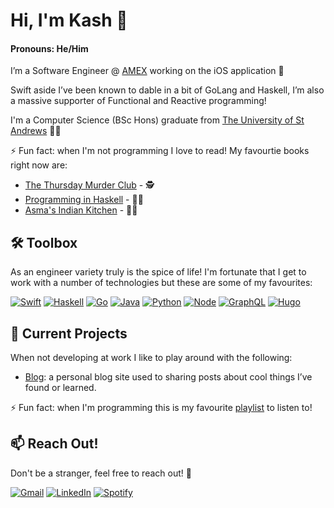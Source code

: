 <!--
**avbangar/avbangar** is a ✨ _special_ ✨ repository because its `README.md` (this file) appears on your GitHub profile.

Here are some ideas to get you started:

- 🔭 I’m currently working on ...
- 🌱 I’m currently learning ...
- 👯 I’m looking to collaborate on ...
- 🤔 I’m looking for help with ...
- 💬 Ask me about ...
- 📫 How to reach me: ...
- 😄 Pronouns: ...
- ⚡ Fun fact: ...
-->

# Hi, I'm Kash 👋 
#### Pronouns: He/Him

I’m a Software Engineer @ [AMEX](https://www.americanexpress.com/en-gb/) working on the iOS application 🍏

Swift aside I’ve been known to dable in a bit of GoLang and Haskell, I’m also a massive supporter of Functional and Reactive programming!

I'm a Computer Science (BSc Hons) graduate from [The University of St Andrews](https://www.st-andrews.ac.uk) 👨‍🎓

⚡️ Fun fact: when I'm not programming I love to read! My favourtie books right now are:
- [The Thursday Murder Club](https://www.amazon.co.uk/Thursday-Murder-Club-Richard-Osman-ebook/dp/B07S5D5TH7/ref=sr_1_2?crid=MGXGEZQHJ849&dchild=1&keywords=thursday+murder+club&qid=1633426785&qsid=260-7721730-8848709&sprefix=thur%2Caps%2C167&sr=8-2&sres=0241425425%2CB07S5D5TH7%2C0241512425%2C9124145688%2CB082SWVZ2D%2CB08W46KZRP%2CB07MT6143M%2C1838774319%2C1838775382%2C1786892731%2C000843591X%2C1789315565%2CB08XWPHW17%2C152661491X%2C147119244X%2C0552172626&srpt=ABIS_BOOK) - 🕵️
- [Programming in Haskell](https://www.amazon.co.uk/Programming-Haskell-Graham-Hutton/dp/1316626229/ref=sr_1_1?crid=BWDB9HRV6KHB&dchild=1&keywords=programming+in+haskell&qid=1633426828&qsid=260-7721730-8848709&sprefix=programming+with+has%2Caps%2C157&sr=8-1&sres=1316626229%2C0521692695%2C1449335942%2CB0168SGGNC%2C4274067815%2C013484338X%2CB09B3G2DW7%2C3642320368%2C3642229409%2C161729540X%2C193435659X%2C3030769070%2C0596514980%2C1937785637%2C0134843460%2C1617290653&srpt=ABIS_BOOK) - 👨‍💻
- [Asma's Indian Kitchen](https://www.amazon.co.uk/Asmas-Indian-Kitchen-Home-cooked-Darjeeling/dp/1911595687/ref=sr_1_1?adgrpid=67518507011&dchild=1&gclid=EAIaIQobChMI3ufTufyy8wIVpWLmCh392wBzEAAYASAAEgL0ufD_BwE&hvadid=310644384628&hvdev=c&hvlocphy=9041127&hvnetw=g&hvqmt=b&hvrand=6423173866455492798&hvtargid=kwd-585400656667&hydadcr=12328_1769680&keywords=asma%27s+indian+kitchen&qid=1633426654&qsid=260-7721730-8848709&sr=8-1&sres=1911595687%2C9123761490%2C9123775408%2C9124025402%2CB00NLHJIIE%2C1408890674%2C1526601389%2C0241387566%2C1785031163%2C1941252095%2C1939754542%2C1787134636%2C178713461X%2C1848993269%2C024114633X%2C140888688X&srpt=ABIS_BOOK) - 👨‍🍳

## 🛠 Toolbox 

As an engineer variety truly is the spice of life! I'm fortunate that I get to work with a number of technologies but these are some of my favourites: 

<!-- Make your own badges: https://javascript.plainenglish.io/how-to-make-custom-language-badges-for-your-profile-using-shields-io-d2aeaf016b6b -->
<!-- Get your colours and logos here: https://simpleicons.org/ -->

[![Swift](https://img.shields.io/badge/-Swift-FA7343?logo=swift&logoColor=white&style=for-the-badge)](https://developer.apple.com/swift/)
[![Haskell](https://img.shields.io/badge/-haskell-5D4F85?logo=haskell&logoColor=white&style=for-the-badge)](https://www.haskell.org/)
[![Go](https://img.shields.io/badge/-go-00ADD8?logo=go&logoColor=white&style=for-the-badge)](https://golang.org)
[![Java](https://img.shields.io/badge/-java-007396?logo=java&logoColor=white&style=for-the-badge)](https://docs.oracle.com/en/java/)
[![Python](https://img.shields.io/badge/-python-3776AB?logo=python&logoColor=white&style=for-the-badge)](https://www.python.org)
[![Node](https://img.shields.io/badge/-node.js-339933?logo=node.js&logoColor=white&style=for-the-badge)](https://nodejs.org/en/)
[![GraphQL](https://img.shields.io/badge/-graphql-E10098?logo=graphql&logoColor=white&style=for-the-badge)](https://graphql.org)
[![Hugo](https://img.shields.io/badge/-hugo-FF4088?logo=hugo&logoColor=white&style=for-the-badge)](https://gohugo.io/)

## 🔭 Current Projects

When not developing at work I like to play around with the following: 

- [Blog](https://github.com/avbangar/blog): a personal blog site used to sharing posts about cool things I’ve found or learned.

⚡️ Fun fact: when I'm programming this is my favourite [playlist](https://open.spotify.com/playlist/7h1MwRW3y7I0ju5LTi9sCF?si=f8dfc0d1ba934428) to listen to!

## 📫 Reach Out!

Don't be a stranger, feel free to reach out! 🤙

[![Gmail](https://img.shields.io/badge/-gmail-EA4335?logo=gmail&logoColor=white&style=for-the-badge)](mailto:av6angar@gmail.com)
[![LinkedIn](https://img.shields.io/badge/-linkedin-0A66C2?logo=linkedin&logoColor=white&style=for-the-badge)](https://www.linkedin.com/in/avbangar)
[![Spotify](https://img.shields.io/badge/-spotify-1DB954?logo=spotify&logoColor=white&style=for-the-badge)](https://open.spotify.com/user/usoq1wskx23fbnwlf2vkqb595?si=f6a7e54034b64439)
